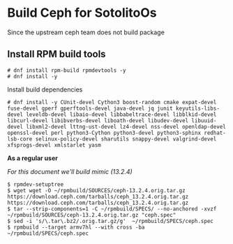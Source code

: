 # Build Ceph for SotolitoOs

Since the upstream ceph team does not build package 

## Install RPM build tools

```
# dnf install rpm-build rpmdevtools -y
# dnf install -y 
```

Install build dependencies

```
# dnf install -y CUnit-devel Cython3 boost-random cmake expat-devel fuse-devel gperf gperftools-devel java-devel jq junit keyutils-libs-devel leveldb-devel libaio-devel libbabeltrace-devel libblkid-devel libcurl-devel libibverbs-devel liboath-devel libudev-devel libuuid-devel libxml2-devel lttng-ust-devel lz4-devel nss-devel openldap-devel openssl-devel perl python3-Cython python3-devel python3-sphinx redhat-lsb-core selinux-policy-devel sharutils snappy-devel valgrind-devel xfsprogs-devel xmlstarlet yasm
```

**As a regular user**

*For this document we'll build mimic (13.2.4)*

```
$ rpmdev-setuptree
$ wget wget -O ~/rpmbuild/SOURCES/ceph-13.2.4.orig.tar.gz https://download.ceph.com/tarballs/ceph_13.2.4.orig.tar.gz https://download.ceph.com/tarballs/ceph_13.2.4.orig.tar.gz
$ tar --strip-components=1 -C ~/rpmbuild/SPECS/ --no-anchored -xvzf ~/rpmbuild/SOURCES/ceph-13.2.4.orig.tar.gz "ceph.spec"
$ sed -i 's/\.tar\.bz2/.orig.tar.gz/g'  ~/rpmbuild/SPECS/ceph.spec
$ rpmbuild --target armv7hl --with cross -ba ~/rpmbuild/SPECS/ceph.spec
```

